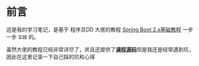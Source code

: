 # 前言

这是我的学习笔记，是基于 程序员DD 大佬的教程 [Spring Boot 2.x基础教程](http://blog.didispace.com/spring-boot-learning-2x/) 一步一步 `实践` 的。

虽然大佬的教程已经非常详尽了，并且还提供了[**课程源码**](https://github.com/dyc87112/SpringBoot-Learning)但是我还是经常遇到坑，因此在这里记录一下自己踩的坑和心得

